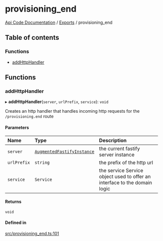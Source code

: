 # provisioning\_end
 
[Api Code Documentation](../README.md) / [Exports](../modules.md) / provisioning\_end

## Table of contents

### Functions

- [addHttpHandler](provisioning_end.md#addhttphandler)

## Functions

### addHttpHandler

▸ **addHttpHandler**(`server`, `urlPrefix`, `service`): `void`

Creates an http handler that handles incoming http requests for the `/provisioning.end` route

#### Parameters

| Name | Type | Description |
| :------ | :------ | :------ |
| `server` | [`AugmentedFastifyInstance`](../interfaces/types.AugmentedFastifyInstance.md) | the current fastify server instance |
| `urlPrefix` | `string` | the prefix of the http url |
| `service` | `Service` | the service Service object used to offer an interface to the domain logic |

#### Returns

`void`

#### Defined in

[src/provisioning_end.ts:101](https://github.com/openkfw/TruBudget/blob/086d599/api/src/provisioning_end.ts#L101)
